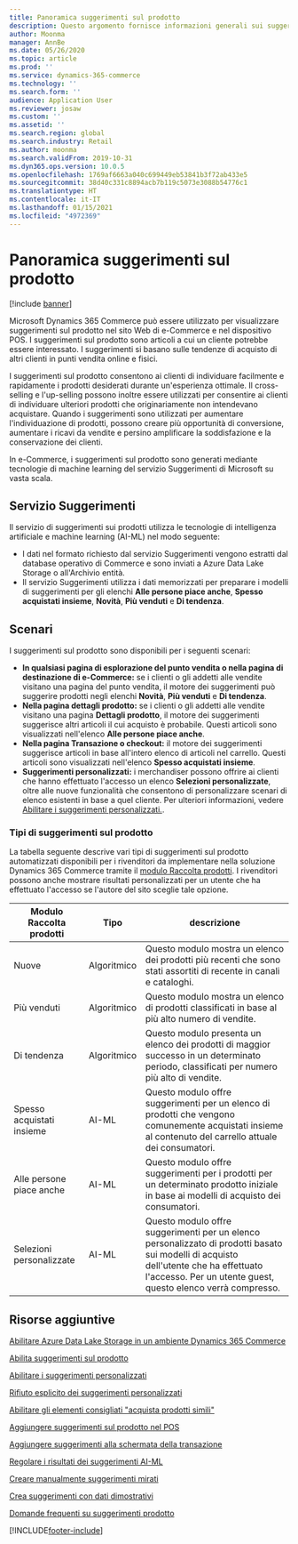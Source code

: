 ```yaml
---
title: Panoramica suggerimenti sul prodotto
description: Questo argomento fornisce informazioni generali sui suggerimenti sul prodotto. I suggerimenti sul prodotto consentono ai clienti di individuare facilmente e rapidamente i prodotti desiderati e persino i prodotti che originariamente non intendevano acquistare.
author: Moonma
manager: AnnBe
ms.date: 05/26/2020
ms.topic: article
ms.prod: ''
ms.service: dynamics-365-commerce
ms.technology: ''
ms.search.form: ''
audience: Application User
ms.reviewer: josaw
ms.custom: ''
ms.assetid: ''
ms.search.region: global
ms.search.industry: Retail
ms.author: moonma
ms.search.validFrom: 2019-10-31
ms.dyn365.ops.version: 10.0.5
ms.openlocfilehash: 1769af6663a040c699449eb53841b3f72ab433e5
ms.sourcegitcommit: 38d40c331c8894acb7b119c5073e3088b54776c1
ms.translationtype: HT
ms.contentlocale: it-IT
ms.lasthandoff: 01/15/2021
ms.locfileid: "4972369"
---
```

# <a name="product-recommendations-overview"></a>Panoramica suggerimenti sul prodotto

[!include [banner](includes/banner.md)]

Microsoft Dynamics 365 Commerce può essere utilizzato per visualizzare suggerimenti sul prodotto nel sito Web di e-Commerce e nel dispositivo POS. I suggerimenti sul prodotto sono articoli a cui un cliente potrebbe essere interessato. I suggerimenti si basano sulle tendenze di acquisto di altri clienti in punti vendita online e fisici.

I suggerimenti sul prodotto consentono ai clienti di individuare facilmente e rapidamente i prodotti desiderati durante un'esperienza ottimale. Il cross-selling e l'up-selling possono inoltre essere utilizzati per consentire ai clienti di individuare ulteriori prodotti che originariamente non intendevano acquistare. Quando i suggerimenti sono utilizzati per aumentare l'individuazione di prodotti, possono creare più opportunità di conversione, aumentare i ricavi da vendite e persino amplificare la soddisfazione e la conservazione dei clienti.

In e-Commerce, i suggerimenti sul prodotto sono generati mediante tecnologie di machine learning del servizio Suggerimenti di Microsoft su vasta scala.

## <a name="recommendation-service"></a>Servizio Suggerimenti

Il servizio di suggerimenti sui prodotti utilizza le tecnologie di intelligenza artificiale e machine learning (AI-ML) nel modo seguente:

- I dati nel formato richiesto dal servizio Suggerimenti vengono estratti dal database operativo di Commerce e sono inviati a Azure Data Lake Storage o all'Archivio entità.
- Il servizio Suggerimenti utilizza i dati memorizzati per preparare i modelli di suggerimenti per gli elenchi **Alle persone piace anche**, **Spesso acquistati insieme**, **Novità**, **Più venduti** e **Di tendenza**.

## <a name="scenarios"></a>Scenari

I suggerimenti sul prodotto sono disponibili per i seguenti scenari:

- **In qualsiasi pagina di esplorazione del punto vendita o nella pagina di destinazione di e-Commerce:** se i clienti o gli addetti alle vendite visitano una pagina del punto vendita, il motore dei suggerimenti può suggerire prodotti negli elenchi **Novità**, **Più venduti** e **Di tendenza**.
- **Nella pagina dettagli prodotto:** se i clienti o gli addetti alle vendite visitano una pagina **Dettagli prodotto**, il motore dei suggerimenti suggerisce altri articoli il cui acquisto è probabile. Questi articoli sono visualizzati nell'elenco **Alle persone piace anche**.
- **Nella pagina Transazione o checkout:** il motore dei suggerimenti suggerisce articoli in base all'intero elenco di articoli nel carrello. Questi articoli sono visualizzati nell'elenco **Spesso acquistati insieme**.
- **Suggerimenti personalizzati:** i merchandiser possono offrire ai clienti che hanno effettuato l'accesso un elenco **Selezioni personalizzate**, oltre alle nuove funzionalità che consentono di personalizzare scenari di elenco esistenti in base a quel cliente. Per ulteriori informazioni, vedere [Abilitare i suggerimenti personalizzati.](personalized-recommendations.md).

### <a name="types-of-product-recommendations"></a>Tipi di suggerimenti sul prodotto

La tabella seguente descrive vari tipi di suggerimenti sul prodotto automatizzati disponibili per i rivenditori da implementare nella soluzione Dynamics 365 Commerce tramite il [modulo Raccolta prodotti](product-collection-module-overview.md). I rivenditori possono anche mostrare risultati personalizzati per un utente che ha effettuato l'accesso se l'autore del sito sceglie tale opzione.

| Modulo Raccolta prodotti  | Tipo | descrizione |
|----------------------------|------|-------------|
| Nuove                        | Algoritmico | Questo modulo mostra un elenco dei prodotti più recenti che sono stati assortiti di recente in canali e cataloghi. |
| Più venduti               | Algoritmico | Questo modulo mostra un elenco di prodotti classificati in base al più alto numero di vendite. |
| Di tendenza                   | Algoritmico | Questo modulo presenta un elenco dei prodotti di maggior successo in un determinato periodo, classificati per numero più alto di vendite.  |
| Spesso acquistati insieme | AI-ML | Questo modulo offre suggerimenti per un elenco di prodotti che vengono comunemente acquistati insieme al contenuto del carrello attuale dei consumatori. |
| Alle persone piace anche           | AI-ML | Questo modulo offre suggerimenti per i prodotti per un determinato prodotto iniziale in base ai modelli di acquisto dei consumatori. |
| Selezioni personalizzate              | AI-ML | Questo modulo offre suggerimenti per un elenco personalizzato di prodotti basato sui modelli di acquisto dell'utente che ha effettuato l'accesso. Per un utente guest, questo elenco verrà compresso. |

## <a name="additional-resources"></a>Risorse aggiuntive

[Abilitare Azure Data Lake Storage in un ambiente Dynamics 365 Commerce](enable-adls-environment.md)

[Abilita suggerimenti sul prodotto](enable-product-recommendations.md)

[Abilitare i suggerimenti personalizzati](personalized-recommendations.md)

[Rifiuto esplicito dei suggerimenti personalizzati](personalization-gdpr.md)

[Abilitare gli elementi consigliati "acquista prodotti simili"](shop-similar-looks.md)

[Aggiungere suggerimenti sul prodotto nel POS](product.md)

[Aggiungere suggerimenti alla schermata della transazione](add-recommendations-control-pos-screen.md)

[Regolare i risultati dei suggerimenti AI-ML](modify-product-recommendation-results.md)

[Creare manualmente suggerimenti mirati](create-editorial-recommendation-lists.md)

[Crea suggerimenti con dati dimostrativi](product-recommendations-demo-data.md)

[Domande frequenti su suggerimenti prodotto](faq-recommendations.md)


[!INCLUDE[footer-include](../includes/footer-banner.md)]